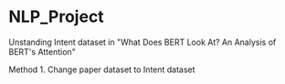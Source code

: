 # NLP_Project
Unstanding Intent dataset in "What Does BERT Look At? An Analysis of BERT's Attention" 

Method  1. Change paper dataset to Intent dataset
